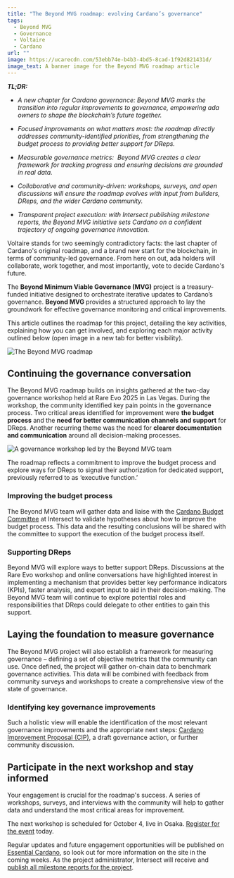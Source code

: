 ```yaml
---
title: "The Beyond MVG roadmap: evolving Cardano’s governance"
tags:
  - Beyond MVG
  - Governance
  - Voltaire
  - Cardano
url: ""
image: https://ucarecdn.com/53ebb74e-b4b3-4bd5-8cad-1f92d821431d/
image_text: A banner image for the Beyond MVG roadmap article
---
```


**_TL;DR:_**

*   _A new chapter for Cardano governance: Beyond MVG marks the transition into regular improvements to governance, empowering ada owners to shape the blockchain’s future together._
    
*   _Focused improvements on what matters most: the roadmap directly addresses community-identified priorities, from strengthening the budget process to providing better support for DReps._
    
*   _Measurable governance metrics:  Beyond MVG creates a clear framework for tracking progress and ensuring decisions are grounded in real data._
    
*   _Collaborative and community-driven: workshops, surveys, and open discussions will ensure the roadmap evolves with input from builders, DReps, and the wider Cardano community._
    
*   _Transparent project execution: with Intersect publishing milestone reports, the Beyond MVG initiative sets Cardano on a confident trajectory of ongoing governance innovation._
    

Voltaire stands for two seemingly contradictory facts: the last chapter of Cardano's original roadmap, and a brand new start for the blockchain, in terms of community-led governance. From here on out, ada holders will collaborate, work together, and most importantly, vote to decide Cardano's future.

The **Beyond Minimum Viable Governance (MVG)** project is a treasury-funded initiative designed to orchestrate iterative updates to Cardano’s governance. **Beyond MVG** provides a structured approach to lay the groundwork for effective governance monitoring and critical improvements.

This article outlines the roadmap for this project, detailing the key activities, explaining how you can get involved, and exploring each major activity outlined below (open image in a new tab for better visibility).

![The Beyond MVG roadmap](https://ucarecdn.com/775b323f-c211-4563-836c-608f29bc22ff/)

## Continuing the governance conversation

The Beyond MVG roadmap builds on insights gathered at the two-day governance workshop held at Rare Evo 2025 in Las Vegas. During the workshop, the community identified key pain points in the governance process. Two critical areas identified for improvement were **the budget process** and the **need for better communication channels and support** for DReps. Another recurring theme was the need for **clearer documentation and communication** around all decision-making processes.

![A governance workshop led by the Beyond MVG team](https://ucarecdn.com/6586936b-4cc6-4b9a-87a4-7c2f526f063f/)

The roadmap reflects a commitment to improve the budget process and explore ways for DReps to signal their authorization for dedicated support, previously referred to as ‘executive function.’

### Improving the budget process

The Beyond MVG team will gather data and liaise with the [Cardano Budget Committee](https://committees.docs.intersectmbo.org/intersect-budget-committee) at Intersect to validate hypotheses about how to improve the budget process. This data and the resulting conclusions will be shared with the committee to support the execution of the budget process itself.

### Supporting DReps

Beyond MVG will explore ways to better support DReps. Discussions at the Rare Evo workshop and online conversations have highlighted interest in implementing a mechanism that provides better key performance indicators (KPIs), faster analysis, and expert input to aid in their decision-making. The Beyond MVG team will continue to explore potential roles and responsibilities that DReps could delegate to other entities to gain this support.

## Laying the foundation to measure governance

The Beyond MVG project will also establish a framework for measuring governance – defining a set of objective metrics that the community can use. Once defined, the project will gather on-chain data to benchmark governance activities. This data will be combined with feedback from community surveys and workshops to create a comprehensive view of the state of governance.

### Identifying key governance improvements

Such a holistic view will enable the identification of the most relevant governance improvements and the appropriate next steps: [Cardano Improvement Proposal (CIP)](https://www.essentialcardano.io/glossary/cip-d7fcf51f), a draft governance action, or further community discussion.

## Participate in the next workshop and stay informed

Your engagement is crucial for the roadmap's success. A series of workshops, surveys, and interviews with the community will help to gather data and understand the most critical areas for improvement.

The next workshop is scheduled for October 4, live in Osaka. [Register for the event](https://luma.com/5p589eh6) today.

Regular updates and future engagement opportunities will be published on [Essential Cardano](https://www.essentialcardano.io/), so look out for more information on the site in the coming weeks. As the project administrator, Intersect will receive and [publish all milestone reports for the project](https://treasury.sundae.fi/instances/9e65e4ed7d6fd86fc4827d2b45da6d2c601fb920e8bfd794b8ecc619?projectState=Active).
